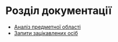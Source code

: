 # Розділ документації

- [Аналіз предметної області](https://github.com/naz-olegovich/media_content_analysis_system/blob/master/docs/requirements/state-of-the-art.md)
- [Запити зацікавлених осіб](https://github.com/naz-olegovich/media_content_analysis_system/blob/master/docs/requirements/stakeholders-needs.md)
